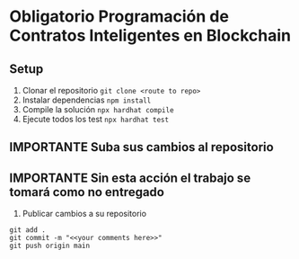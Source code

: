 # Obligatorio Programación de Contratos Inteligentes en Blockchain

## Setup

1. Clonar el repositorio `git clone <route to repo>`
2. Instalar dependencias `npm install`
3. Compile la solución `npx hardhat compile`
4. Ejecute todos los test  `npx hardhat test`

## **IMPORTANTE** Suba sus cambios al repositorio
## **IMPORTANTE** Sin esta acción el trabajo se tomará como no entregado

1. Publicar cambios a su repositorio

`git add .`  
`git commit -m "<<your comments here>>"`  
`git push origin main`